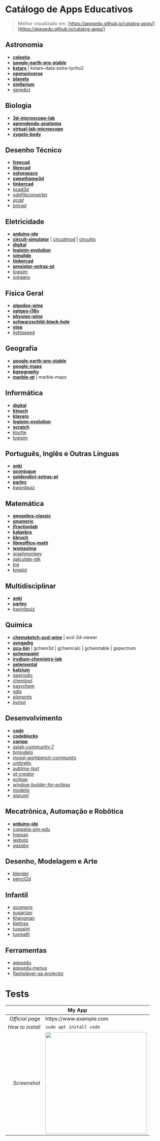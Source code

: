 # Catálogo de Apps Educativos

> Melhor visualizado em: [https://appsedu.github.io/catalog-apps/](https://appsedu.github.io/catalog-apps/)

## Astronomia

- [**celestia**](https://celestia.space)
- [**google-earth-pro-stable**](https://www.google.com.br/earth/download/gep/agree.html)
- [**kstars**](https://edu.kde.org/kstars/) | kstars-data-extra-tycho2
- [**openuniverse**](http://openuniverse.sourceforge.net/)
- [**planets**](https://packages.ubuntu.com/focal/planets)
- [**stellarium**](https://stellarium.org/pt/)
- [gpredict](http://gpredict.oz9aec.net)

## Biologia

- [**3d-microscope-lab**](https://courses.ecampus.oregonstate.edu/oer/microscope)
- [**aprendendo-anatomia**](http://anatomylearning.com/webgl2020/browser.php)
- [**virtual-lab-microscope**](http://virtual.itg.uiuc.edu/)
- [**zygoto-body**](https://www.zygotebody.com)

## Desenho Técnico

- [**freecad**](https://www.freecadweb.org/downloads.php)
- [**librecad**](https://librecad.org)
- [**solvespace**](http://solvespace.com)
- [**sweethome3d**](http://www.sweethome3d.com/pt)
- [**tinkercad**](https://www.tinkercad.com/dashboard)
- [gcad3d](http://www.gcad3d.org)
- [_odafileconverter_](https://www.opendesign.com/guestfiles/oda_file_converter)
- [_qcad_](https://www.qcad.org/en/)
- [_brlcad_](https://brlcad.org)

## Eletricidade

- [**arduino-ide**](https://www.arduino.cc)
- [**circuit-simulator**](https://github.com/appsedu/circuit-simulator) | [circuitmod](https://sourceforge.net/projects/circuitmod/) | [circuitjs](http://www.falstad.com/circuit/circuitjs.html)
- [**digital**](https://github.com/hneemann/Digital)
- [**logisim-evolution**](https://github.com/reds-heig/logisim-evolution)
- [**simulide**](https://www.simulide.com/p/home.html)
- [**tinkercad**](https://www.tinkercad.com/dashboard)
- [**gresistor-extras-pt**](https://winunix.github.io/debian/)
- [logisim](http://www.cburch.com/logisim/)
- [oregano](https://github.com/drahnr/oregano)

## Física Geral

- [**algodoo-wine**](http://www.algodoo.com)
- [**optgeo-i18n**](http://jeanmarie.biansan.free.fr/optgeo.html)
- [**physion-wine**](https://github.com/appsedu/physion-wine)
- [**schwarzschild-black-hole**](http://spiro.fisica.unipd.it/~antonell/schwarzschild/live/)
- [**step**](https://kde.org/applications/en/education/org.kde.step)
- [lightspeed](http://lightspeed.sourceforge.net)

## Geografia

- [**google-earth-pro-stable**](https://www.google.com.br/earth/download/gep/agree.html)
- [**google-maps**](https://www.google.com.br/maps/)
- [**kgeography**](https://edu.kde.org/kgeography/)
- [**marble-qt**](https://marble.kde.org) | marble-maps

## Informática

- [**digital**](https://github.com/hneemann/Digital)
- [**ktouch**](https://kde.org/applications/en/education/org.kde.ktouch)
- [**klavaro**](https://klavaro.sourceforge.io/pt/index.html)
- [**logisim-evolution**](https://github.com/reds-heig/logisim-evolution)
- [**scratch**](https://packages.ubuntu.com/focal/scratch)
- [kturtle](https://kde.org/applications/en/education/org.kde.kturtle)
- [logisim](http://www.cburch.com/logisim/)

## Português, Inglês e Outras Línguas

- [**anki**](https://apps.ankiweb.net)
- [**gconjugue**](https://github.com/jalvesaq/gconjugue)
- [**goldendict-extras-pt**](https://github.com/appsedu/goldendict-extras-pt)
- [**parley**](https://kde.org/applications/en/education/org.kde.parley)
- [kwordquiz](https://edu.kde.org/kwordquiz/)

## Matemática

- [**geogebra-classic**](https://www.geogebra.org)
- [**gnumeric**](http://www.gnumeric.org/)
- [**jfractionlab**](http://jfractionlab.sourceforge.net/)
- [**kalgebra**](https://edu.kde.org/kalgebra/)
- [**kbruch**](https://kde.org/applications/en/education/org.kde.kbruch)
- [**libreoffice-math**](https://packages.ubuntu.com/focal/libreoffice-math)
- [**wxmaxima**](https://wxmaxima-developers.github.io/wxmaxima/)
- [graphmonkey](http://graphmonkey.sourceforge.net/)
- [qalculate-gtk](https://qalculate.github.io/)
- [kig](https://edu.kde.org/kig/)
- [kmplot](https://edu.kde.org/kmplot/)

## Multidisciplinar

- [**anki**](https://apps.ankiweb.net)
- [**parley**](https://kde.org/applications/en/education/org.kde.parley)
- [kwordquiz](https://edu.kde.org/kwordquiz/)

## Química

- [**chemsketch-acd-wine**](https://www.acdlabs.com/resources/freeware/chemsketch/) | acd-3d-viewer
- [**avogadro**](https://www.openchemistry.org/projects/avogadro2/)
- [**gcu-bin**](http://gchemutils.nongnu.org/) | gchem3d | gchemcalc | gchemtable | gspectrum
- [**gchempaint**](http://gchemutils.nongnu.org/gchempaint.html)
- [**irydium-chemistry-lab**](http://chemcollective.org/vlab_download)
- [**gelemental**](https://github.com/ginggs/gelemental)
- [**kalzium**](https://kde.org/applications/en/education/org.kde.kalzium)
- [gperiodic](http://gperiodic.seul.org/)
- [chemtool](http://ruby.chemie.uni-freiburg.de/~martin/chemtool/)
- [easychem](http://easychem.sourceforge.net/)
- [gdis](http://gdis.seul.org/)
- [_elements_](https://github.com/FlorianFe/Elements)
- [_pymol_](https://github.com/schrodinger/pymol-open-source)

## Desenvolvimento

- [**code**](https://code.visualstudio.com/)
- [**codeblocks**](http://www.codeblocks.org/)
- [**xampp**](https://www.apachefriends.org/pt_br/index.html)
- [astah-community-7](https://winunix.github.io/debian/)
- [brmodelo](http://www.sis4.com/brModelo/)
- [mysql-workbench-community](https://dev.mysql.com/downloads/workbench/)
- [umbrello](https://umbrello.kde.org/)
- [_sublime-text_](https://www.sublimetext.com/docs/3/linux_repositories.html)
- [_qt-creator_](https://www.qt.io/download-qt-installer)
- [_eclipse_](https://snapcraft.io/eclipse)
- [_window-builder-for-eclipse_](https://www.eclipse.org/windowbuilder/)
- [_modelio_](https://www.modelio.org/)
- [_staruml_](http://staruml.io/)

## Mecatrônica, Automação e Robôtica

- [**arduino-ide**](https://www.arduino.cc)
- [coppelia-sim-edu](https://www.coppeliarobotics.com)
- [hopsan](https://github.com/Hopsan/hopsan)
- [_webots_](https://cyberbotics.com/)
- [_gazebo_](http://gazebosim.org/tutorials?tut=install_ubuntu&cat=install)

## Desenho, Modelagem e Arte

- [blender](https://www.blender.org)
- [pencil2d](https://www.pencil2d.org)

## Infantil

- [gcompris](https://gcompris.net)
- [sugarizer](https://sugarizer.org)
- [khangman](https://edu.kde.org/khangman/)
- [klettres](https://edu.kde.org/klettres/)
- [tuxpaint](http://www.tuxpaint.org)
- [tuxmath](https://packages.ubuntu.com/focal/tuxmath)

## Ferramentas

- [appsedu](#)
- [appsedu-menus](#)
- [flashplayer-sa-projector](#)

# Tests

<table id="modelBox">
    <thread>
        <tr>
            <th colspan="2" class="appName">My App</th>
        </tr>
    </thread>
    <tbody>
        <tr>
            <td align="right"><i>Official page</i></td>
            <td lign="left" class="pageUrl">https://www.example.com</td>
        </tr>
        <tr>
            <td align="right"><i>How to install</i></td>
            <td align="left">
                <code class="installCode">sudo apt install code</code>
            </td>
        </tr>
        <tr>
            <td align="right"><i>Screenshot</i></td>
            <td align="left">
                <img width="320px" class="imgUrl" src="">
            </td>
        </tr>
    </tbody>
</table>

<script>
var apps;
var xhttp = new XMLHttpRequest();
xhttp.onreadystatechange = function() {
    if (this.readyState == 4 && this.status == 200) {
        apps = JSON.parse(this.responseText);
        console.log(apps);
        document.getElementById('modelBox').getElementsByClassName('appName')[0].innerHTML = apps[0].appName;
        document.getElementById('modelBox').getElementsByClassName('pageUrl')[0].innerHTML = apps[0].pageUrl;
        document.getElementById('modelBox').getElementsByClassName('imgUrl')[0].setAttribute('src', apps[0].imgUrl);
    }
};

xhttp.open("GET", "apps.json", true);
xhttp.send();
</script>
